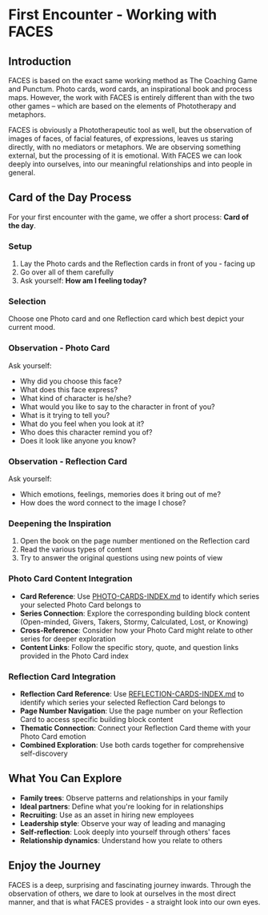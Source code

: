 # First Encounter - Working with FACES

## Introduction

FACES is based on the exact same working method as The Coaching Game and Punctum. Photo cards, word cards, an inspirational book and process maps. However, the work with FACES is entirely different than with the two other games – which are based on the elements of Phototherapy and metaphors.

FACES is obviously a Phototherapeutic tool as well, but the observation of images of faces, of facial features, of expressions, leaves us staring directly, with no mediators or metaphors. We are observing something external, but the processing of it is emotional. With FACES we can look deeply into ourselves, into our meaningful relationships and into people in general.

## Card of the Day Process

For your first encounter with the game, we offer a short process: **Card of the day**.

### Setup
1. Lay the Photo cards and the Reflection cards in front of you - facing up
2. Go over all of them carefully
3. Ask yourself: **How am I feeling today?**

### Selection
Choose one Photo card and one Reflection card which best depict your current mood.

### Observation - Photo Card
Ask yourself:
- Why did you choose this face?
- What does this face express?
- What kind of character is he/she?
- What would you like to say to the character in front of you?
- What is it trying to tell you?
- What do you feel when you look at it?
- Who does this character remind you of?
- Does it look like anyone you know?

### Observation - Reflection Card
Ask yourself:
- Which emotions, feelings, memories does it bring out of me?
- How does the word connect to the image I chose?

### Deepening the Inspiration
1. Open the book on the page number mentioned on the Reflection card
2. Read the various types of content
3. Try to answer the original questions using new points of view

### Photo Card Content Integration
- **Card Reference**: Use [PHOTO-CARDS-INDEX.md](../PHOTO-CARDS-INDEX.md) to identify which series your selected Photo Card belongs to
- **Series Connection**: Explore the corresponding building block content (Open-minded, Givers, Takers, Stormy, Calculated, Lost, or Knowing)
- **Cross-Reference**: Consider how your Photo Card might relate to other series for deeper exploration
- **Content Links**: Follow the specific story, quote, and question links provided in the Photo Card index

### Reflection Card Integration
- **Reflection Card Reference**: Use [REFLECTION-CARDS-INDEX.md](../REFLECTION-CARDS-INDEX.md) to identify which series your selected Reflection Card belongs to
- **Page Number Navigation**: Use the page number on your Reflection Card to access specific building block content
- **Thematic Connection**: Connect your Reflection Card theme with your Photo Card emotion
- **Combined Exploration**: Use both cards together for comprehensive self-discovery

## What You Can Explore

- **Family trees**: Observe patterns and relationships in your family
- **Ideal partners**: Define what you're looking for in relationships
- **Recruiting**: Use as an asset in hiring new employees
- **Leadership style**: Observe your way of leading and managing
- **Self-reflection**: Look deeply into yourself through others' faces
- **Relationship dynamics**: Understand how you relate to others

## Enjoy the Journey

FACES is a deep, surprising and fascinating journey inwards. Through the observation of others, we dare to look at ourselves in the most direct manner, and that is what FACES provides - a straight look into our own eyes.
